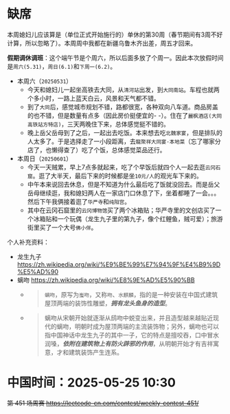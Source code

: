 
# 缺席

本周媳妇儿应该算是（单位正式开始施行的）单休的第30周（春节期间有3周不好计算，所以忽略了）。本周周中我都在新疆乌鲁木齐出差，周五才回来。

**假期调休调班**：这个端午节是个周六，所以后面多放了个周一。因此本次放假时间是`周六(5.31)`，`周日(6.1)`和`下周一(6.2)`。

- 本周六（`20250531`） 
  * 今天和媳妇儿一起坐高铁去大同，从`清河站`出发，到`大同南站`。车程也就两个多小时，一路上蓝天白云，风景和天气都不错。
  * 到了`大同`后，感觉城市规划不错，路都很宽，各种双向八车道。商品房盖的也不错，但是数量有点多（因此房价挺便宜的- -）。住在了`麗枫酒店(大同高铁站方特店)`，三天两晚住下来，总体感觉挺不错的。
  * 晚上岳父岳母到了之后，一起出去吃饭。本来想去吃`北魏家宴`，但是排队的人太多了。于是选择走了一小段距离，去`龍聚祥大同宴·本地菜`（忘了哪家分店了，也懒得查了）吃了个饭，总体感觉菜品还行。
- 本周日（`20250601`） 
  * 今天一天贼累，早上7点多就起来，吃了个早饭后就四个人一起去逛`云冈石窟`。逛了大半天，最后下来的时候都是坐`10元/人`的观光车下来的。
  * 中午本来说回去休息，但是不知道为什么最后吃了饭就没回去。而是岳父岳母继续逛，我和媳妇两人在一家店门口休息了下，坐着都睡了一会。。。然后下午我俩接着逛了`华严寺`和`纯阳宫`。
  * 其中在云冈石窟里的`云冈博物馆`买了两个冰箱贴；华严寺里的文创店买了一个冰箱贴和一个玩偶（龙生九子里的第九子，像个红鲤鱼，贼可爱）；旅游街里买了一个大号`佛小伴`。

个人补充资料：
- 龙生九子 https://zh.wikipedia.org/wiki/%E9%BE%99%E7%94%9F%E4%B9%9D%E5%AD%90
- 螭吻 https://zh.wikipedia.org/wiki/%E8%9E%AD%E5%90%BB
  * > `螭吻`，原写为`蚩吻`，又称`吻`、`水麒麟`，指的是一种安装在中国式建筑屋顶两端的装饰性雕塑，***拥有龙头鱼身的造型***。
  * > 螭吻从宋朝开始就逐渐从鸱吻中蜕变出来，并且造型越来越贴近现代的螭吻，明朝时成为屋顶两端的主流装饰物；另外，螭吻也可以指中国神话中龙生九子的其中一子，它的特点是擅咬吞，口中冒水润嗓，***依附在建筑物上有防火辟邪的作用***，从明朝开始才有吉祥寓意，才和建筑装饰产生连系。

# 中国时间：2025-05-25 10:30

~~第 451 场周赛 https://leetcode-cn.com/contest/weekly-contest-451/~~
